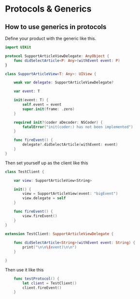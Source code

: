 # Protocols & Generics

## How to use generics in protocols

Define your product with the generic like this.

```swift
import UIKit

protocol SupportArticleViewDelegate: AnyObject {
    func didSelectArticle<P: Any>(withEvent event: P)
}

class SupportArticleView<T: Any>: UIView {

    weak var delegate: SupportArticleViewDelegate?

    var event: T

    init(event: T) {
        self.event = event
        super.init(frame: .zero)
    }

    required init?(coder aDecoder: NSCoder) {
        fatalError("init(coder:) has not been implemented")
    }

    func fireEvent() {
        delegate?.didSelectArticle(withEvent: event)
    }
}
```

Then set yourself up as the client like this

```swift
class TestClient {

    var view: SupportArticleView<String>

    init() {
        view = SupportArticleView(event: "bigEvent")
        view.delegate = self
    }

    func fireEvent() {
        view.fireEvent()
    }
}

extension TestClient: SupportArticleViewDelegate {
    
    func didSelectArticle<String>(withEvent event: String) {
        print("\n\n\(event)\n\n")
    }

}
```

Then use it like this

```swift
    func testProtocol() {
        let client = TestClient()
        client.fireEvent()
    }
```